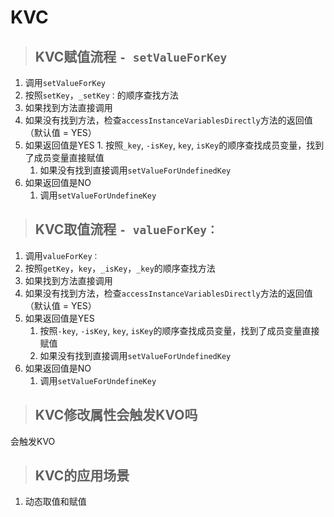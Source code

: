 # KVC

> ## KVC赋值流程 `- setValueForKey`

1. 调用`setValueForKey`
2. 按照`setKey`，`_setKey：`的顺序查找方法
3. 如果找到方法直接调用
4. 如果没有找到方法，检查`accessInstanceVariablesDirectly`方法的返回值（默认值 = YES）
5. 如果返回值是YES 1. 按照`_key`, `-isKey`, `key`, `isKey`的顺序查找成员变量，找到了成员变量直接赋值
   1. 如果没有找到直接调用`setValueForUndefinedKey`
6. 如果返回值是NO
   1. 调用`setValueForUndefineKey`

> ## KVC取值流程 `- valueForKey：`

1. 调用`valueForKey：`
2. 按照`getKey`，`key`，`_isKey`，`_key`的顺序查找方法
3. 如果找到方法直接调用
4. 如果没有找到方法，检查`accessInstanceVariablesDirectly`方法的返回值（默认值 = YES）
5. 如果返回值是YES
   1. 按照`-key`, `-isKey`, `key`, `isKey`的顺序查找成员变量，找到了成员变量直接赋值
   2. 如果没有找到直接调用`setValueForUndefinedKey`
6. 如果返回值是NO
   1. 调用`setValueForUndefineKey`

> ## KVC修改属性会触发KVO吗

会触发KVO

> ## KVC的应用场景

1. 动态取值和赋值

